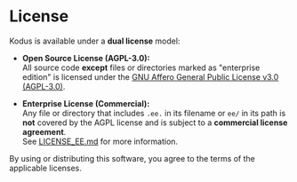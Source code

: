 # License

Kodus is available under a **dual license** model:

- **Open Source License (AGPL-3.0):**  
  All source code **except** files or directories marked as "enterprise edition" is licensed under the [GNU Affero General Public License v3.0 (AGPL-3.0)](https://www.gnu.org/licenses/agpl-3.0.html).

- **Enterprise License (Commercial):**  
  Any file or directory that includes `.ee.` in its filename or `ee/` in its path is **not** covered by the AGPL license and is subject to a **commercial license agreement**.  
  See [LICENSE_EE.md](./license_ee.md) for more information.

By using or distributing this software, you agree to the terms of the applicable licenses.
